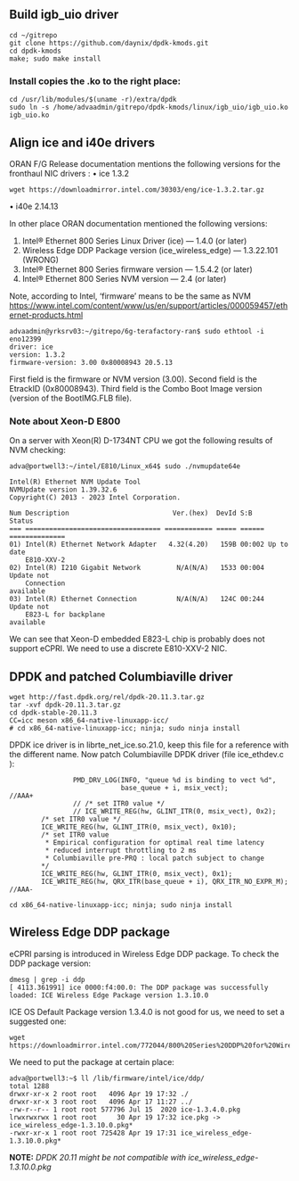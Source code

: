 ## Build igb_uio driver
```
cd ~/gitrepo
git clone https://github.com/daynix/dpdk-kmods.git
cd dpdk-kmods
make; sudo make install
```
### Install copies the .ko to the right place:
```
cd /usr/lib/modules/$(uname -r)/extra/dpdk
sudo ln -s /home/advaadmin/gitrepo/dpdk-kmods/linux/igb_uio/igb_uio.ko igb_uio.ko
```

## Align ice and i40e drivers

ORAN F/G Release documentation mentions the following versions for the fronthaul NIC drivers :
•	ice 1.3.2
```
wget https://downloadmirror.intel.com/30303/eng/ice-1.3.2.tar.gz
```
•	i40e 2.14.13

In other place ORAN documentation mentioned the following versions:
1. Intel® Ethernet 800 Series Linux Driver (ice) — 1.4.0 (or later)
2. Wireless Edge DDP Package version (ice_wireless_edge) — 1.3.22.101 (WRONG)
3. Intel® Ethernet 800 Series firmware version — 1.5.4.2 (or later)
4. Intel® Ethernet 800 Series NVM version — 2.4 (or later)

Note, according to Intel, ‘firmware’ means to be the same as NVM
https://www.intel.com/content/www/us/en/support/articles/000059457/ethernet-products.html

```
advaadmin@yrksrv03:~/gitrepo/6g-terafactory-ran$ sudo ethtool -i eno12399
driver: ice
version: 1.3.2
firmware-version: 3.00 0x80008943 20.5.13
```
First field is the firmware or NVM version (3.00).
Second field is the EtrackID (0x80008943).
Third field is the Combo Boot Image version (version of the BootIMG.FLB file).

### Note about Xeon-D E800

On a server with Xeon(R) D-1734NT CPU we got the following results of NVM checking:
```
adva@portwell3:~/intel/E810/Linux_x64$ sudo ./nvmupdate64e

Intel(R) Ethernet NVM Update Tool
NVMUpdate version 1.39.32.6
Copyright(C) 2013 - 2023 Intel Corporation.

Num Description                          Ver.(hex)  DevId S:B    Status
=== ================================== ============ ===== ====== ==============
01) Intel(R) Ethernet Network Adapter   4.32(4.20)   159B 00:002 Up to date
    E810-XXV-2
02) Intel(R) I210 Gigabit Network         N/A(N/A)   1533 00:004 Update not
    Connection                                                   available
03) Intel(R) Ethernet Connection          N/A(N/A)   124C 00:244 Update not
    E823-L for backplane                                         available

```
We can see that Xeon-D embedded E823-L chip is probably does not support eCPRI. We need to use a discrete E810-XXV-2 NIC.


## DPDK and patched Columbiaville driver

```
wget http://fast.dpdk.org/rel/dpdk-20.11.3.tar.gz
tar -xvf dpdk-20.11.3.tar.gz
cd dpdk-stable-20.11.3
CC=icc meson x86_64-native-linuxapp-icc/
# cd x86_64-native-linuxapp-icc; ninja; sudo ninja install
```

DPDK ice driver is in librte_net_ice.so.21.0, keep this file for a reference with the different name. Now patch Columbiaville DPDK driver (file  ice_ethdev.c ):

```
                PMD_DRV_LOG(INFO, "queue %d is binding to vect %d",
                            base_queue + i, msix_vect);
//AAA+
                // /* set ITR0 value */
                // ICE_WRITE_REG(hw, GLINT_ITR(0, msix_vect), 0x2);
        /* set ITR0 value */
        ICE_WRITE_REG(hw, GLINT_ITR(0, msix_vect), 0x10);
        /* set ITR0 value
         * Empirical configuration for optimal real time latency
         * reduced interrupt throttling to 2 ms
         * Columbiaville pre-PRQ : local patch subject to change
        */
        ICE_WRITE_REG(hw, GLINT_ITR(0, msix_vect), 0x1);
        ICE_WRITE_REG(hw, QRX_ITR(base_queue + i), QRX_ITR_NO_EXPR_M);
//AAA- 
```

```
cd x86_64-native-linuxapp-icc; ninja; sudo ninja install
```

## Wireless Edge DDP package

eCPRI parsing is introduced in Wireless Edge DDP package.
To check the DDP package version:
```
dmesg | grep -i ddp
[ 4113.361991] ice 0000:f4:00.0: The DDP package was successfully loaded: ICE Wireless Edge Package version 1.3.10.0
```

ICE OS Default Package version 1.3.4.0 is not good for us, we need to set a suggested one:

```
wget https://downloadmirror.intel.com/772044/800%20Series%20DDP%20for%20Wireless%20Edge%20Package%201.3.10.0.zip
```

We need to put the package at certain place:
```
adva@portwell3:~$ ll /lib/firmware/intel/ice/ddp/
total 1288
drwxr-xr-x 2 root root   4096 Apr 19 17:32 ./
drwxr-xr-x 3 root root   4096 Apr 17 11:27 ../
-rw-r--r-- 1 root root 577796 Jul 15  2020 ice-1.3.4.0.pkg
lrwxrwxrwx 1 root root     30 Apr 19 17:32 ice.pkg -> ice_wireless_edge-1.3.10.0.pkg*
-rwxr-xr-x 1 root root 725428 Apr 19 17:31 ice_wireless_edge-1.3.10.0.pkg*
```

**NOTE:**  *DPDK 20.11 might be not compatible with ice_wireless_edge-1.3.10.0.pkg*

